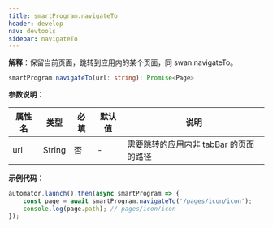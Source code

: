 ```yaml
---
title: smartProgram.navigateTo
header: develop
nav: devtools
sidebar: navigateTo
---
```


**解释**：保留当前页面，跳转到应用内的某个页面，同 swan.navigateTo。

```ts
smartProgram.navigateTo(url: string): Promise<Page>
```

**参数说明：**

|属性名 |类型  |必填 | 默认值 |说明|
|---- | ---- | ---- | ----|----|
|url| String|否|- |需要跳转的应用内非 tabBar 的页面的路径|

**示例代码：**

```js
automator.launch().then(async smartProgram => {
    const page = await smartProgram.navigateTo('/pages/icon/icon');
    console.log(page.path); // pages/icon/icon
});
```

